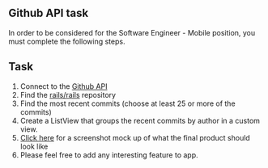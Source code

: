 ## Github API task

In order to be considered for the Software Engineer - Mobile position, you must complete the following steps. 

## Task

1. Connect to the [Github API](http://developer.github.com/)
2. Find the [rails/rails](http://github.com/rails/rails) repository
3. Find the most recent commits (choose at least 25 or more of the commits)
4. Create a ListView that groups the recent commits by author in a custom view. 
5. [Click here](example.jpg) for a screenshot mock up of what the final product should look like
6. Please feel free to add any interesting feature to app.